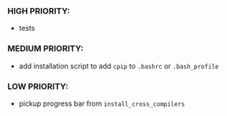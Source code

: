 ### HIGH PRIORITY:
- tests
### MEDIUM PRIORITY:
- add installation script to add `cpip` to `.bashrc` or `.bash_profile`
### LOW PRIORITY:
- pickup progress bar from `install_cross_compilers`
